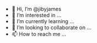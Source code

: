 - 👋 Hi, I’m @jibyjames
- 👀 I’m interested in ...
- 🌱 I’m currently learning ...
- 💞️ I’m looking to collaborate on ...
- 📫 How to reach me ...

<!---
jibyjames/jibyjames is a ✨ special ✨ repository because its `README.md` (this file) appears on your GitHub profile.
You can click the Preview link to take a look at your changes.
--->
